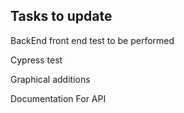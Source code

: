 ## Tasks to update
BackEnd front end test to be performed

Cypress test

Graphical additions

Documentation For API
